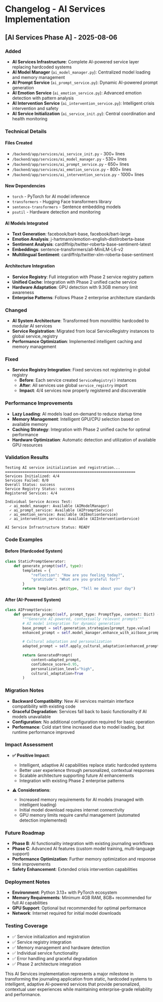 # Changelog - AI Services Implementation

## [AI Services Phase A] - 2025-08-06

### Added
- **AI Services Infrastructure**: Complete AI-powered service layer replacing hardcoded systems
- **AI Model Manager** (`ai_model_manager.py`): Centralized model loading and memory management
- **AI Prompt Service** (`ai_prompt_service.py`): Dynamic AI-powered prompt generation
- **AI Emotion Service** (`ai_emotion_service.py`): Advanced emotion detection with pattern analysis
- **AI Intervention Service** (`ai_intervention_service.py`): Intelligent crisis intervention and safety
- **AI Service Initialization** (`ai_service_init.py`): Central coordination and health monitoring

### Technical Details

#### Files Created
- `/backend/app/services/ai_service_init.py` - 300+ lines
- `/backend/app/services/ai_model_manager.py` - 530+ lines  
- `/backend/app/services/ai_prompt_service.py` - 650+ lines
- `/backend/app/services/ai_emotion_service.py` - 800+ lines
- `/backend/app/services/ai_intervention_service.py` - 1000+ lines

#### New Dependencies
- `torch` - PyTorch for AI model inference
- `transformers` - Hugging Face transformers library
- `sentence-transformers` - Sentence embedding models
- `psutil` - Hardware detection and monitoring

#### AI Models Integrated
- **Text Generation**: facebook/bart-base, facebook/bart-large
- **Emotion Analysis**: j-hartmann/emotion-english-distilroberta-base
- **Sentiment Analysis**: cardiffnlp/twitter-roberta-base-sentiment-latest
- **Embeddings**: sentence-transformers/all-MiniLM-L6-v2
- **Multilingual Sentiment**: cardiffnlp/twitter-xlm-roberta-base-sentiment

#### Architecture Integration
- **Service Registry**: Full integration with Phase 2 service registry pattern
- **Unified Cache**: Integration with Phase 2 unified cache service
- **Hardware Adaptation**: GPU detection with 9.3GB memory limit awareness
- **Enterprise Patterns**: Follows Phase 2 enterprise architecture standards

### Changed
- **AI System Architecture**: Transformed from monolithic hardcoded to modular AI services
- **Service Registration**: Migrated from local ServiceRegistry instances to global service_registry
- **Performance Optimization**: Implemented intelligent caching and memory management

### Fixed
- **Service Registry Integration**: Fixed services not registering in global registry
  - **Before**: Each service created `ServiceRegistry()` instances
  - **After**: All services use global `service_registry` import
  - **Impact**: 4/4 services now properly registered and discoverable

### Performance Improvements
- **Lazy Loading**: AI models load on-demand to reduce startup time
- **Memory Management**: Intelligent GPU/CPU selection based on available memory
- **Caching Strategy**: Integration with Phase 2 unified cache for optimal performance
- **Hardware Optimization**: Automatic detection and utilization of available GPU resources

### Validation Results
```
Testing AI service initialization and registration...
============================================================
Services Initialized: 4/4
Services Failed: 0/0
Overall Status: success
Service Registry Status: success
Registered Services: 4/4

Individual Service Access Test:
  ✓ ai_model_manager: Available (AIModelManager)
  ✓ ai_prompt_service: Available (AIPromptService)
  ✓ ai_emotion_service: Available (AIEmotionService)
  ✓ ai_intervention_service: Available (AIInterventionService)

AI Service Infrastructure Status: READY
```

### Code Examples

#### Before (Hardcoded System)
```python
class StaticPromptGenerator:
    def generate_prompt(self, type):
        templates = {
            "reflection": "How are you feeling today?",
            "gratitude": "What are you grateful for?"
        }
        return templates.get(type, "Tell me about your day")
```

#### After (AI-Powered System)
```python
class AIPromptService:
    def generate_prompt(self, prompt_type: PromptType, context: Dict) -> GeneratedPrompt:
        """Generate AI-powered, contextually relevant prompts"""
        # AI model integration for dynamic generation
        base_prompt = self.generation_strategies[prompt_type.value]
        enhanced_prompt = self.model_manager.enhance_with_ai(base_prompt, context)
        
        # Cultural adaptation and personalization
        adapted_prompt = self.apply_cultural_adaptation(enhanced_prompt, context)
        
        return GeneratedPrompt(
            content=adapted_prompt,
            confidence_score=0.95,
            personalization_level="high",
            cultural_adaptation=True
        )
```

### Migration Notes
- **Backward Compatibility**: New AI services maintain interface compatibility with existing code
- **Graceful Degradation**: Services fall back to basic functionality if AI models unavailable
- **Configuration**: No additional configuration required for basic operation
- **Performance**: Cold start time increased due to model loading, but runtime performance improved

### Impact Assessment
- **✅ Positive Impact**: 
  - Intelligent, adaptive AI capabilities replace static hardcoded systems
  - Better user experience through personalized, contextual responses
  - Scalable architecture supporting future AI enhancements
  - Integration with existing Phase 2 enterprise patterns

- **⚠️ Considerations**:
  - Increased memory requirements for AI models (managed with intelligent loading)
  - Initial model download requires internet connectivity
  - GPU memory limits require careful management (automated detection implemented)

### Future Roadmap
- **Phase B**: AI functionality integration with existing journaling workflows
- **Phase C**: Advanced AI features (custom model training, multi-language support)
- **Performance Optimization**: Further memory optimization and response time improvements
- **Safety Enhancement**: Extended crisis intervention capabilities

### Deployment Notes
- **Environment**: Python 3.13+ with PyTorch ecosystem
- **Memory Requirements**: Minimum 4GB RAM, 8GB+ recommended for full AI capabilities
- **GPU Support**: Optional but recommended for optimal performance
- **Network**: Internet required for initial model downloads

### Testing Coverage
- ✅ Service initialization and registration
- ✅ Service registry integration  
- ✅ Memory management and hardware detection
- ✅ Individual service functionality
- ✅ Error handling and graceful degradation
- ✅ Phase 2 architecture integration

This AI Services implementation represents a major milestone in transforming the journaling application from static, hardcoded systems to intelligent, adaptive AI-powered services that provide personalized, contextual user experiences while maintaining enterprise-grade reliability and performance.
